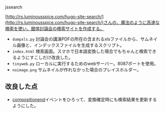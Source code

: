 jssearch

[http://rs.luminousspice.com/hugo-site-search/](http://rs.luminousspice.com/hugo-site-search/)さんの、魔法のように高速な検索を使い、錯体討論会の検索サイトを作成する。

* `dumpxls.py` 討論会の講演PDFの所在の含まれるxlsファイルから、サムネイル画像と、インデックスファイルを生成するスクリプト。
* `index.html` 検索画面。スマホで日本語変換した場合でもちゃんと検索できるようにすこしだけ改良した。
* `tinyweb.py` ローカルに実行するためのwebサーバー。8087ポートを使用。
* `noimage.png` サムネイルが作れなかった場合のプレイスホルダー。

## 改良した点

* [compositionend](https://developer.mozilla.org/ja/docs/Web/Reference/Events/compositionend)イベントをひろって、変換確定時にも検索結果を更新するようにした。
